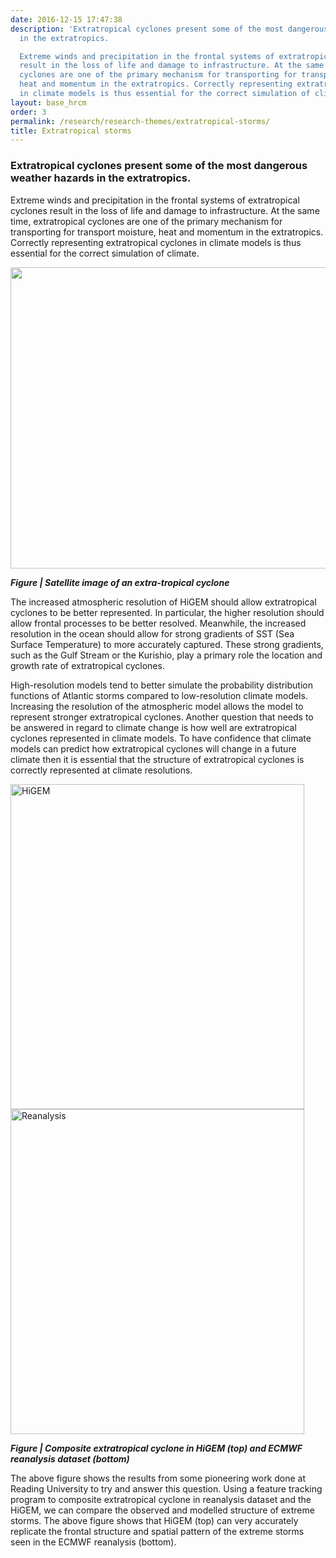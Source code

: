 ```yaml
---
date: 2016-12-15 17:47:38
description: 'Extratropical cyclones present some of the most dangerous weather hazards
  in the extratropics.

  Extreme winds and precipitation in the frontal systems of extratropical cyclones
  result in the loss of life and damage to infrastructure. At the same time, extratropical
  cyclones are one of the primary mechanism for transporting for transport moisture,
  heat and momentum in the extratropics. Correctly representing extratropical cyclones
  in climate models is thus essential for the correct simulation of climate.'
layout: base_hrcm
order: 3
permalink: /research/research-themes/extratropical-storms/
title: Extratropical storms
---
```


<h3>Extratropical cyclones present some of the most dangerous weather hazards in the extratropics.</h3>
<p>Extreme winds and precipitation in the frontal systems of extratropical cyclones result in the loss of life and damage to infrastructure. At the same time, extratropical cyclones are one of the primary mechanism for transporting for transport moisture, heat and momentum in the extratropics. Correctly representing extratropical cyclones in climate models is thus essential for the correct simulation of climate.</p>
<p><img height="482" src="{{ site.baseurl }}/assets/media/uploads/Research_themes_figures/etc_image.png" width="869"></p>
<p><strong><em>Figure | Satellite image of an extra-tropical cyclone</em></strong></p>
<p>The increased atmospheric resolution of HiGEM should allow extratropical cyclones to be better represented. In particular, the higher resolution should allow frontal processes to be better resolved. Meanwhile, the increased resolution in the ocean should allow for strong gradients of SST (Sea Surface Temperature) to more accurately captured. These strong gradients, such as the Gulf Stream or the Kurishio, play a primary role the location and growth rate of extratropical cyclones.</p>
<p>High-resolution models tend to better simulate the probability distribution functions of Atlantic storms compared to low-resolution climate models. Increasing the resolution of the atmospheric model allows the model to represent stronger extratropical cyclones. Another question that needs to be answered in regard to climate change is how well are extratropical cyclones represented in climate models. To have confidence that climate models can predict how extratropical cyclones will change in a future climate then it is essential that the structure of extratropical cyclones is correctly represented at climate resolutions.</p>
<p><img height="520" src="{{ site.baseurl }}/assets/media/uploads/Research_themes_figures/etc_track_1.png" title="HiGEM" width="470"><img height="520" src="{{ site.baseurl }}/assets/media/uploads/Research_themes_figures/etc_track_2.png" title="Reanalysis" width="470"></p>
<p><em><strong>Figure | Composite extratropical cyclone in HiGEM (top) and ECMWF reanalysis dataset (bottom)</strong></em></p>
<p>The above figure shows the results from some pioneering work done at Reading University to try and answer this question. Using a feature tracking program to composite extratropical cyclone in reanalysis dataset and the HiGEM, we can compare the observed and modelled structure of extreme storms. The above figure shows that HiGEM (top) can very accurately replicate the frontal structure and spatial pattern of the extreme storms seen in the ECMWF reanalysis (bottom).</p>
